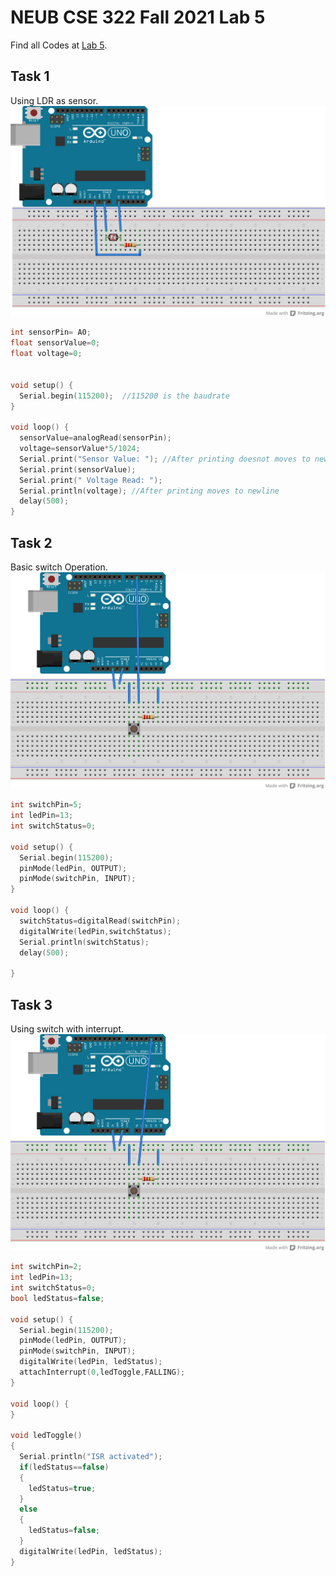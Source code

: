 # NEUB CSE 322 Fall 2021 Lab 5
Find all Codes at  [Lab 5](https://github.com/shparvez001/NEUB-CSE-322-Fall-2021/tree/main/Lab%205).
## Task 1
Using LDR as sensor.
![Lab 5 Task 1 Circuit](https://raw.githubusercontent.com/shparvez001/NEUB-CSE-322-Fall-2021/main/Lab%205/TASK_1_bb.png)
```c
int sensorPin= A0;
float sensorValue=0;
float voltage=0;


void setup() {
  Serial.begin(115200);  //115200 is the baudrate
}

void loop() {
  sensorValue=analogRead(sensorPin);
  voltage=sensorValue*5/1024;
  Serial.print("Sensor Value: "); //After printing doesnot moves to newline
  Serial.print(sensorValue);
  Serial.print(" Voltage Read: ");
  Serial.println(voltage); //After printing moves to newline
  delay(500);
}
```

## Task 2
Basic switch Operation.
![Lab 5 Task 2 Circuit](https://raw.githubusercontent.com/shparvez001/NEUB-CSE-322-Fall-2021/main/Lab%205/TASK_2_bb.png)
```c
int switchPin=5;
int ledPin=13;
int switchStatus=0;

void setup() {
  Serial.begin(115200);
  pinMode(ledPin, OUTPUT);
  pinMode(switchPin, INPUT);
}

void loop() {
  switchStatus=digitalRead(switchPin);
  digitalWrite(ledPin,switchStatus);
  Serial.println(switchStatus);
  delay(500);

}
```

## Task 3
Using switch with interrupt.
![Lab 5 Task 3 Circuit](https://raw.githubusercontent.com/shparvez001/NEUB-CSE-322-Fall-2021/main/Lab%205/TASK_3_bb.png)
```c
int switchPin=2;
int ledPin=13;
int switchStatus=0;
bool ledStatus=false; 

void setup() {
  Serial.begin(115200);
  pinMode(ledPin, OUTPUT);
  pinMode(switchPin, INPUT);
  digitalWrite(ledPin, ledStatus);
  attachInterrupt(0,ledToggle,FALLING);
}

void loop() {
}

void ledToggle()
{
  Serial.println("ISR activated");
  if(ledStatus==false)
  {
    ledStatus=true;
  }
  else
  {
    ledStatus=false;
  }
  digitalWrite(ledPin, ledStatus);
}
```

